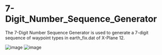 # 7-Digit_Number_Sequence_Generator
The 7-Digit Number Sequence Generator is used to generate a 7-digit sequence of waypoint types in earth_fix.dat of X-Plane 12.

![image](https://github.com/hongffei/7-Digit_Number_Sequence_Generator/assets/175095192/9f706d40-cd81-43a2-8d28-cb0a59db2829)
![image](https://github.com/hongffei/7-Digit_Number_Sequence_Generator/assets/175095192/c4d4f8ba-aa0e-4642-a436-cf361fb87b38)
